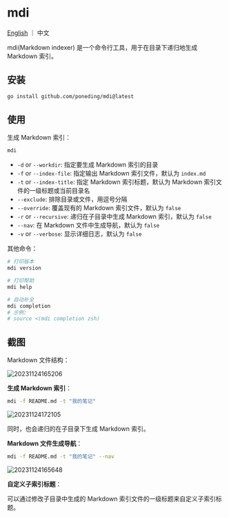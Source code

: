# mdi

[English](README.md) ｜ 中文

mdi(Markdown indexer) 是一个命令行工具，用于在目录下递归地生成 Markdown 索引。

## 安装

```bash
go install github.com/poneding/mdi@latest
```

## 使用

生成 Markdown 索引：

```bash
mdi
```

- `-d` or `--workdir`: 指定要生成 Markdown 索引的目录
- `-f` or `--index-file`: 指定输出 Markdown 索引文件，默认为 `index.md`
- `-t` or `--index-title`: 指定 Markdown 索引标题，默认为 Markdown 索引文件的一级标题或当前目录名
- `--exclude`: 排除目录或文件，用逗号分隔
- `--override`: 覆盖现有的 Markdown 索引文件，默认为 `false`
- `-r` or `--recursive`: 递归在子目录中生成 Markdown 索引，默认为 `false`
- `--nav`: 在 Markdown 文件中生成导航，默认为 `false`
- `-v` or `--verbose`: 显示详细日志，默认为 `false`

其他命令：

```bash
# 打印版本
mdi version

# 打印帮助
mdi help

# 自动补全
mdi completion
# 示例:
# source <(mdi completion zsh)
```

## 截图

Markdown 文件结构：

![20231124165206](https://images.poneding.com/2023/11/20231124165206.png)

**生成 Markdown 索引**：

```bash
mdi -f README.md -t "我的笔记"
```

![20231124172105](https://images.poneding.com/2023/11/20231124172105.png)

同时，也会递归的在子目录下生成 Markdown 索引。

**Markdown 文件生成导航**：

```bash
mdi -f README.md -t "我的笔记" --nav
```

![20231124165648](https://images.poneding.com/2023/11/20231124165648.png)

**自定义子索引标题**：

可以通过修改子目录中生成的 Markdown 索引文件的一级标题来自定义子索引标题。
